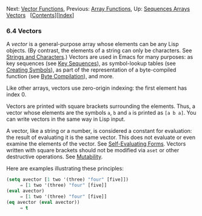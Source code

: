 

Next: [Vector Functions](Vector-Functions.html), Previous: [Array Functions](Array-Functions.html), Up: [Sequences Arrays Vectors](Sequences-Arrays-Vectors.html)   \[[Contents](index.html#SEC_Contents "Table of contents")]\[[Index](Index.html "Index")]

### 6.4 Vectors

A *vector* is a general-purpose array whose elements can be any Lisp objects. (By contrast, the elements of a string can only be characters. See [Strings and Characters](Strings-and-Characters.html).) Vectors are used in Emacs for many purposes: as key sequences (see [Key Sequences](Key-Sequences.html)), as symbol-lookup tables (see [Creating Symbols](Creating-Symbols.html)), as part of the representation of a byte-compiled function (see [Byte Compilation](Byte-Compilation.html)), and more.

Like other arrays, vectors use zero-origin indexing: the first element has index 0.

Vectors are printed with square brackets surrounding the elements. Thus, a vector whose elements are the symbols `a`, `b` and `a` is printed as `[a b a]`. You can write vectors in the same way in Lisp input.

A vector, like a string or a number, is considered a constant for evaluation: the result of evaluating it is the same vector. This does not evaluate or even examine the elements of the vector. See [Self-Evaluating Forms](Self_002dEvaluating-Forms.html). Vectors written with square brackets should not be modified via `aset` or other destructive operations. See [Mutability](Mutability.html).

Here are examples illustrating these principles:

```lisp
(setq avector [1 two '(three) "four" [five]])
     ⇒ [1 two '(three) "four" [five]]
(eval avector)
     ⇒ [1 two '(three) "four" [five]]
(eq avector (eval avector))
     ⇒ t
```

